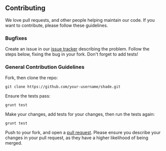 ## Contributing

We love pull requests, and other people helping maintain our code. If you want to contribute, please follow these guidelines.

### Bugfixes

Create an issue in our [issue tracker](https://github.com/mobify/shade/issues) describing the problem. Follow the steps below, fixing the bug in your fork. Don't forget to add tests!

### General Contribution Guidelines

Fork, then clone the repo:

```
git clone https://github.com/your-username/shade.git
```

Ensure the tests pass:

```
grunt test
```
	
Make your changes, add tests for your changes, then run the tests again:

```
grunt test
```

Push to your fork, and open a [pull request](https://github.com/mobify/shade/compare). Please ensure you describe your changes in your pull request, as they have a higher likelihood of being merged. 
